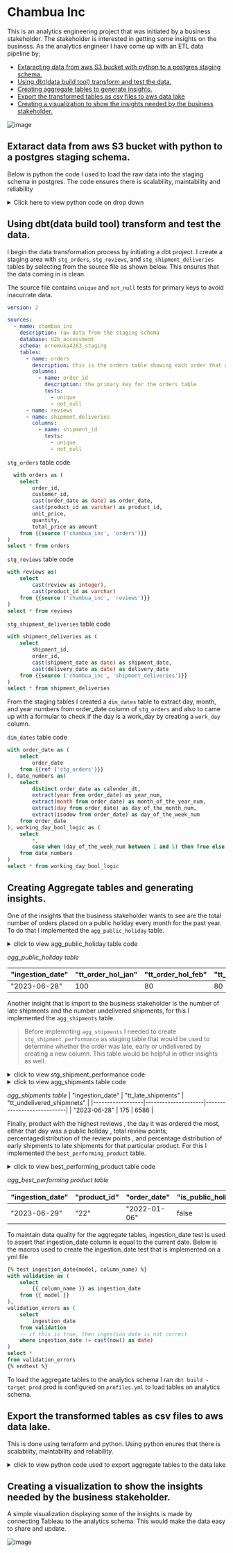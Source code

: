 # Chambua Inc

This is an analytics engineering project that was initiated by a business stakeholder. The stakeholder is interested in getting some insights on the business. As the analytics engineer I have come up with an ETL data pipeline by;

- [Extaracting data from aws S3 bucket with python to a postgres staging schema.](https://github.com/mukaruernest/data2bots/blob/main/README.md#extaract-data-from-aws-s3-bucket-with-python-to-a-postgres-staging-schema)
- [Using dbt(data build tool) transform and test the data.](https://github.com/mukaruernest/data2bots/blob/main/README.md#using-dbtdata-build-tool-transform-and-test-the-data)
- [Creating aggregate tables to generate insights.](https://github.com/mukaruernest/data2bots/blob/main/README.md#creating-aggregate-tables-and-generating-insights)
- [Export the transformed tables as csv files to aws data lake](https://github.com/mukaruernest/data2bots/blob/main/README.md#export-the-transformed-tables-as-csv-files-to-aws-data-lake)
- [Creating a visualization to show the insights needed by the business stakeholder.](https://github.com/mukaruernest/data2bots/blob/main/README.md#creating-a-visualization-to-show-the-insights-needed-by-the-business-stakeholder)

![image](https://github.com/mukaruernest/data2bots/assets/10958742/44e3ba2a-1888-4a7f-81a9-5b296fc8a266)


## Extaract data from aws S3 bucket with python to a postgres staging schema.

Below is python the code I used to load the raw data into the staging schema in postgres. The code ensures there is scalability, maintability and reliability
<details>
  <summary>Click here to view python code on drop down</summary>
  
```python
# Code to extract data from s3 bucket to postgres. 
import boto3
import psycopg2
import pandas as pd
import os

from botocore import UNSIGNED
from botocore.client import Config
from config import host, port, username, password
s3 = boto3.client('s3', config=Config(signature_version=UNSIGNED))
bucket_name = "d2b-internal-assessment-bucket"
response = s3.list_objects(Bucket=bucket_name, Prefix="orders_data")

file_names = ['orders', 'reviews','shipment_deliveries']
prefix="orders_data"
chambua = {}
for file_name in file_names:
  s3.download_file(bucket_name, f"{prefix}/{file_name}.csv", f"{file_name}.csv")
  chambua[file_name] = pd.read_csv(f"{file_name}.csv")

for table in file_names:
  dataframe = chambua[table]
  table_name = table
  column_names = dataframe.columns
  replacements = {
  "object": "VARCHAR",
  "int64": "INTEGER",
  "float64": "NUMERIC",
  "bool": "BOOLEAN",
  "datetime64[ns]": "TIMESTAMP",
  "datetime64[ns, UTC]": "TIMESTAMP WITH TIME ZONE",
  "timedelta64[ns]": "INTERVAL",
  "category": "VARCHAR",
  "UInt8": "SMALLINT",
  "UInt16": "SMALLINT",
  "UInt32": "INTEGER",
  "UInt64": "BIGINT",
  "Int8": "SMALLINT",
  "Int16": "SMALLINT",
  "Int32": "INTEGER",
  "Int64": "BIGINT",
  "float16": "NUMERIC",
  "float32": "NUMERIC",
  "float64": "NUMERIC",
  "bool_": "BOOLEAN",
  "datetime64": "TIMESTAMP",
  "timedelta64": "INTERVAL"
  }

  col_str = ", ".join(["{} {}".format(n, d) for (n, d) in zip(dataframe.columns, dataframe.dtypes.replace(replacements))])

  # Connect to the PostgreSQL database
  connection = psycopg2.connect(
  host= host,
  port=	port,
  user=username,
  password=password,
  database="d2b_accessment",
  )
  cursor = connection.cursor()
  schema_name="ernemuka4263_staging"
  # drop table with the same name
  cursor.execute(f"drop table if exists {schema_name}.{table_name}")
  #create table
  cursor.execute(f"create table {schema_name}.{table_name} ({col_str})")
  #open file in memory
  dataframe.to_csv(table, header=column_names, index=False, encoding='utf-8')
  #opn csv and save it as an object
  chambua_data = open(table)

  SQL_QUERY = """
  COPY {0} FROM STDIN WITH
  CSV
  HEADER
  DELIMITER ','
  """

  cursor.copy_expert(SQL_QUERY.format(f"{schema_name}.{table_name}"), chambua_data)

  connection.commit()
  connection.close()
```

</details>

## Using dbt(data build tool) transform and test the data.

I begin the data transformation process by initiating a dbt project. I create a staging area with `stg_orders`, `stg_reviews`, and `stg_shipment_deliveries` tables by selecting from the source file as shown below. This ensures that the data coming in is clean.

The source file contains `unique` and `not_null` tests for primary keys to avoid inacurrate data. 
  
```yml
version: 2

sources: 
  - name: chambua_inc
    description: raw data from the staging schema
    database: d2b_accessment  
    schema: ernemuka4263_staging  
    tables:
      - name: orders
        description: this is the orders table showing each order that was made.
        columns:
          - name: order_id
            description: the primary key for the orders table
            tests:
              - unique
              - not_null
      - name: reviews
      - name: shipment_deliveries
        columns:
          - name: shipment_id 
            tests:
              - unique
              - not_null
```

`stg_orders` table code
  
```SQL
  with orders as (
    select 
        order_id,
        customer_id,
        cast(order_date as date) as order_date,
        cast(product_id as varchar) as product_id,
        unit_price,
        quantity,
        total_price as amount
    from {{source ('chambua_inc', 'orders')}}
)
select * from orders
```

`stg_reviews` table code
  
```SQL
with reviews as(
    select 
        cast(review as integer),
        cast(product_id as varchar)
    from {{source ('chambua_inc', 'reviews')}}
)
select * from reviews
```

`stg_shipment_deliveries` table code
  
```SQL
with shipment_deliveries as (
    select 
        shipment_id,
        order_id,
        cast(shipment_date as date) as shipment_date,
        cast(delivery_date as date) as delivery_date
    from {{source ('chambua_inc', 'shipment_deliveries')}}
)
select * from shipment_deliveries
```

From the staging tables I created a `dim_dates` table to extract day, month, and year numbers from order_date column of `stg_orders` and also to came up with a formular to check if the day is a work_day by creating a `work_day` column.

`dim_dates` table code  

```SQL
with order_date as (
    select
        order_date
    from {{ref ('stg_orders')}}
), date_numbers as(
    select
        distinct order_date as calender_dt,
        extract(year from order_date) as year_num,
        extract(month from order_date) as month_of_the_year_num,
        extract(day from order_date) as day_of_the_month_num,
        extract(isodow from order_date) as day_of_the_week_num
    from order_date
), working_day_bool_logic as (
    select
        *,
        case when (day_of_the_week_num between 1 and 5) then True else False end as work_day
    from date_numbers
)
select * from working_day_bool_logic
```

## Creating Aggregate tables and generating insights.

One of the insights that the business stakeholder wants to see are the total number of orders placed on a public holiday every month for the past year. To do that I implemented the `agg_public_holiday` table.

<details>
  <summary>click to view agg_public_holiday table code</summary>
	
```sql
with orders as (
	select
		extract(month from order_date) as month_of_the_year_num,
		extract(isodow from order_date) as day_of_the_week_num,
		count(order_id) as total_orders
	from {{ref ('stg_orders')}}
	group by 1,2
),dim_dates as(
	select * from {{ref ('dim_dates')}}
), total_orders as (
    select 
        cast(now() as date) as ingestion_date,
        o.month_of_the_year_num,
        o.day_of_the_week_num,
        count(total_orders) as total_order
    from orders o
    left join dim_dates as d on d.month_of_the_year_num = (o.month_of_the_year_num)
    where (d.work_day = False) and (o.day_of_the_week_num between 1 and 5)
    group by 1,2,3
)
select 
ingestion_date,
sum(case when month_of_the_year_num = 1 then total_order end ) as tt_order_hol_jan,
sum(case when month_of_the_year_num = 2 then total_order end ) as tt_order_hol_feb,
sum(case when month_of_the_year_num = 3 then total_order end ) as tt_order_hol_mar,
sum(case when month_of_the_year_num = 4 then total_order end ) as tt_order_hol_apr,
sum(case when month_of_the_year_num = 5 then total_order end ) as tt_order_hol_may,
sum(case when month_of_the_year_num = 6 then total_order end ) as tt_order_hol_jun,
sum(case when month_of_the_year_num = 7 then total_order end ) as tt_order_hol_jul,
sum(case when month_of_the_year_num = 8 then total_order end ) as tt_order_hol_aug,
sum(case when month_of_the_year_num = 9 then total_order end )as tt_order_hol_sep,
sum(case when month_of_the_year_num = 10 then total_order end)  as tt_order_hol_oct,
sum(case when month_of_the_year_num = 11 then total_order end)  as tt_order_hol_nov,
sum(case when month_of_the_year_num = 12 then total_order end ) as tt_order_hol_dec
from total_orders
group by 1

```
</details>

*agg_public_holiday table*

| "ingestion_date" | "tt_order_hol_jan" | "tt_order_hol_feb" | "tt_order_hol_mar" | "tt_order_hol_apr" | "tt_order_hol_may" | "tt_order_hol_jun" | "tt_order_hol_jul" | "tt_order_hol_aug" | "tt_order_hol_sep" | "tt_order_hol_oct" | "tt_order_hol_nov" | "tt_order_hol_dec" |
|------------------|--------------------|--------------------|--------------------|--------------------|--------------------|--------------------|--------------------|--------------------|--------------------|--------------------|--------------------|--------------------|
| "2023-06-28"     | 100                | 80                 | 80                 | 85                 | 95                 | 80                 | 95                 | 85                 | 50                 | 50                 | 40                 | 40                 |

Another insight that is import to the business stakeholder is the number of late shipments and the number undelivered shipments, for this I implemented the `agg_shipments` table.


> Before implemnting `agg_shipments` I needed to create `stg_shipment_performance` as staging table that would be used to determine whether the order was late, early or undelivered by creating a new column. This table would be helpful in other insights as well.

<details>
  <summary>click to view stg_shipment_performance code</summary>

 ```sql
with orders as (
    select * from {{ref ('stg_orders')}}
), shipments as (
    select * from {{ref ('stg_shipments_deliveries')}}
),
date_difference as (	
	select 
		sd.*,
		o.order_date,
        product_id,
		(sd.shipment_date - o.order_date) as late_delivery_date_difference,
		cast('2022-09-06' as date) -  o.order_date as undelivered_date_difference
	from shipments sd
	left join orders o on o.order_id = sd.order_id
)
select 
    order_id,
    product_id,
    case 
        when (late_delivery_date_difference >= 6) and (delivery_date is null) then 'late' 
        when (late_delivery_date_difference < 6) and (delivery_date is not null) then 'early'
        when (delivery_date is null and shipment_date is null) and (undelivered_date_difference > 15) then 'undelivered'
    end as late_early_undelivered
from date_difference

```
	
```sql
with shipment_performance as (
	select * from {{ref ('stg_shipment_performance')}}
)
select 
	cast(now() as date) as ingestion_date,
	count(case when late_early_undelivered = 'late' then True end) as tt_late_shipments,
	count(case when late_early_undelivered = 'undelivered' then True end) as tt_undelivered_shipmnets
from shipment_performance
```
</details>

<details>
  <summary>click to view agg_shipments table code</summary>	
	
```sql
with shipment_performance as (
	select * from {{ref ('stg_shipment_performance')}}
)
select 
	cast(now() as date) as ingestion_date,
	count(case when late_early_undelivered = 'late' then True end) as tt_late_shipments,
	count(case when late_early_undelivered = 'undelivered' then True end) as tt_undelivered_shipmnets
from shipment_performance
```
</details>

*agg_shipments table*
| "ingestion_date" | "tt_late_shipments" | "tt_undelivered_shipmnets" |
|------------------|---------------------|----------------------------|
| "2023-06-28"     | 175                 | 6586                       |


Finally, product with the highest reviews , the day it was ordered the most, either that day was a public holiday , total review points, percentagedistribution of the review points , and percentage distribution of early shipments to late shipments for that particular product. For this I implemented the `best_performing_product` table.

<details>
  <summary>click to view best_performing_product table code</summary>

```sql
with 
orders as (
	select * from {{ref ('stg_orders')}}
),
reviews as (
	select * from {{ref ('stg_reviews')}}
),
dim_dates as (
	select * from {{ref ('dim_dates')}} 
),
shipments_performance as (
	select 
		*
	from {{ref ('stg_shipment_performance')}}
)
,total_reviews as(
	select 
		product_id, 
		sum(review) as total_reviews, 
		rank() over(order by sum(review) desc ) as ranking
	from reviews
	group by 1	 
 ),get_orders as (
	select 
		o.product_id,
		o.order_date,
		tr.total_reviews,
		count(o.order_id) as order_count,
		rank() over(order by count(o.order_id) desc) as ranking
	from orders o
	left join total_reviews tr on tr.product_id = o.product_id
	where tr.ranking = 1
	group by 1,2,3
 ), get_late_and_early as (
	select 
		g.*,
		count(case when late_early_undelivered = 'late' then true end) as count_late,
		count(case when late_early_undelivered = 'early' then true end) as count_early
	from get_orders g
	left join shipments_performance sp on sp.product_id = g.product_id
	where ranking = 1
	group by 1,2,3,4,5
 ), total_product_reviews as (
	select	
		gle.product_id,
		sum(review) as total_product_reviews
	from reviews as r
	left join orders as o on r.product_id = o.product_id
	left join get_late_and_early as gle on gle.order_date = o.order_date
	where o.product_id = gle.product_id and o.order_date = gle.order_date
	group by 1
 ), base_table as (
	select 
	gle.*,
	total_product_reviews
	from get_late_and_early gle
	left join total_product_reviews as tpr on tpr.product_id = gle.product_id
 ), is_public_holiday as (
	select
		product_id,
		order_date,
		case when (day_of_the_week_num between 1 and 5) and work_day = false then True else False end as is_public_holiday,
		total_reviews,
		(total_reviews * 100) / (total_reviews + total_product_reviews) as pct_dist_ttl_review_points,
		(count_early * 100) / (count_early + count_late) as pct_dist_early_to_late_shipments
	from base_table bs 
	left join dim_dates as d on d.calender_dt = bs.order_date
 )
 select* from is_public_holiday	

```	
</details>

*agg_best_performing product table*

| "ingestion_date" | "product_id" | "order_date" | "is_public_holiday" | "total_reviews" | "pct_dist_ttl_review_points" | "pct_dist_early_to_late_shipments" |
|------------------|--------------|--------------|---------------------|-----------------|------------------------------|------------------------------------|
| "2023-06-29"     | "22"         | "2022-01-06" | false               | 967             | 20                           | 93                                 |

To maintain data quality for the aggregate tables, ingestion_date test is used to assert that ingestion_date column is equal to the current date. Below is the macros used to create the ingestion_date test that is implemented on a yml file
```sql
{% test ingestion_date(model, column_name) %}
with validation as (
    select
        {{ column_name }} as ingestion_date
    from {{ model }}
),
validation_errors as (
    select
        ingestion_date
    from validation
    -- if this is true, then ingestion date is not correct
    where ingestion_date != cast(now() as date)
)
select *
from validation_errors
{% endtest %}
```

To load the aggregate tables to the analytics schema I ran `dbt build -target prod` prod is configured on `profiles.yml` to load tables on analytics schema.

## Export the transformed tables as csv files to aws data lake.

This is done using terraform and python. Using python enures that there is scalability, maintability and reliability.

<details>
  <summary>click to view python code used to export aggregate tables to the data lake</summary>
	
```python
from python_terraform import Terraform
# import provider configurations
from config import aws_region, host, port, username, password
# Initialize Terraform configuration
tf = Terraform(working_dir='../chambua_inc')

# Define the table names
aggregates = ["agg_shipments", "agg_public_holiday", "agg_performing_product"]
version = ">= 1.19.0"
source = "cyrilgdn/postgresql"

# Define the Terraform configuration dynamically
configuration = f'''
terraform {{
  required_providers {{
    postgresql = {{
      version = "{version}"
      source  = "{source}"
    }}
  }}
}}
provider "aws" {{
  region = "{aws_region}"
}}

provider "postgresql" {{
  host     = "{host}"
  port     = {port}
  username = "{username}"
  password = "{password}"
}}

resource "aws_s3_bucket" "export_bucket" {{
  bucket = "your-export-bucket-name"
  acl    = "public-read"  # Adjust the ACL as per your requirements
}}

'''

# Generate the "data postgresql_table" blocks dynamically
for aggregate in aggregates:
    configuration += f'''
data "postgresql_table" "{aggregate}" {{
  schema = ""ernemuka4263_staging""
  name   = "{aggregate}"
}}
'''

# Generate the "resource aws_s3_bucket_object" blocks dynamically
for aggregate in aggregates:
    configuration += f'''
resource "aws_s3_bucket_object" "{aggregate}_export" {{
  bucket = aws_s3_bucket.export_bucket.id
  key    = "analytics_export/ernemuka4263/{aggregate}_export.csv"
  source = data.postgresql_table.{aggregate}.query_export_csv
}}
'''
# Load and apply the Terraform configuration
# tf.load_config(configuration)
tf.init()
tf.init()
tf.apply(skip_plan=True)
```
</details>

## Creating a visualization to show the insights needed by the business stakeholder.

A simple visualization displaying some of the insights is made by connecting Tableau to the analytics schema. This would make the data easy to share and update. 

![image](https://github.com/mukaruernest/data2bots/assets/10958742/db7c911d-7baf-4037-9e62-b1009e07c219)





